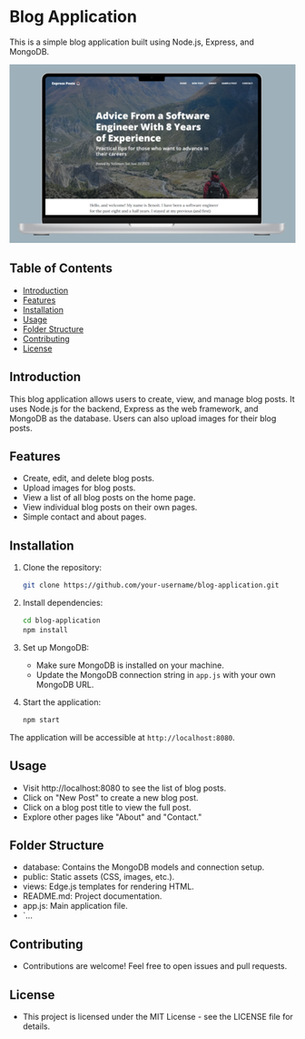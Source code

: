 # Blog Application

This is a simple blog application built using Node.js, Express, and MongoDB.

![Alt text](image.png)

## Table of Contents

- [Introduction](#introduction)
- [Features](#features)
- [Installation](#installation)
- [Usage](#usage)
- [Folder Structure](#folder-structure)
- [Contributing](#contributing)
- [License](#license)

## Introduction

This blog application allows users to create, view, and manage blog posts. It uses Node.js for the backend, Express as the web framework, and MongoDB as the database. Users can also upload images for their blog posts.

## Features

- Create, edit, and delete blog posts.
- Upload images for blog posts.
- View a list of all blog posts on the home page.
- View individual blog posts on their own pages.
- Simple contact and about pages.

## Installation

1. Clone the repository:

   ```bash
   git clone https://github.com/your-username/blog-application.git
2. Install dependencies:
   ```bash
   cd blog-application
   npm install
3. Set up MongoDB:
   - Make sure MongoDB is installed on your machine.
   - Update the MongoDB connection string in `app.js` with your own MongoDB URL.
4. Start the application:
   ```bash
   npm start
The application will be accessible at `http://localhost:8080`.

## Usage

- Visit http://localhost:8080 to see the list of blog posts.
- Click on "New Post" to create a new blog post.
- Click on a blog post title to view the full post.
- Explore other pages like "About" and "Contact."

## Folder Structure

- database: Contains the MongoDB models and connection setup.
- public: Static assets (CSS, images, etc.).
- views: Edge.js templates for rendering HTML.
- README.md: Project documentation.
- app.js: Main application file.
- `...

## Contributing

- Contributions are welcome! Feel free to open issues and pull requests.


## License

- This project is licensed under the MIT License - see the LICENSE file for details.
